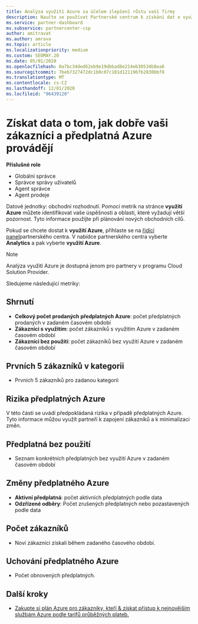 ```yaml
---
title: Analýza využití Azure za účelem zlepšení růstu vaší firmy
description: Naučte se používat Partnerské centrum k získání dat o využití předplatných Azure vašich zákazníků. Data zahrnují předplatná prodávaná, ohrožená a používána.
ms.service: partner-dashboard
ms.subservice: partnercenter-csp
author: amitravat
ms.author: amrava
ms.topic: article
ms.localizationpriority: medium
ms.custom: SEOMAY.20
ms.date: 05/01/2020
ms.openlocfilehash: 0a7bc34ded62eb9e19dbbad8e214eb30534b8ea6
ms.sourcegitcommit: 7beb7327472dc1b0c07c101d121196fb2830bbf8
ms.translationtype: MT
ms.contentlocale: cs-CZ
ms.lasthandoff: 12/01/2020
ms.locfileid: "96439120"
---
```

# <a name="get-data-about-how-well-your-customers-and-azure-subscriptions-are-doing"></a>Získat data o tom, jak dobře vaši zákazníci a předplatná Azure provádějí



**Příslušné role**

- Globální správce
- Správce správy uživatelů
- Agent správce
- Agent prodeje

Datové jednotky: obchodní rozhodnutí. Pomocí metrik na stránce **využití Azure** můžete identifikovat vaše úspěšnosti a oblasti, které vyžadují větší pozornost. Tyto informace použijte při plánování nových obchodních cílů.

Pokud se chcete dostat k **využití Azure**, přihlaste se na [řídicí panel](https://partner.microsoft.com/dashboard)partnerského centra. V nabídce partnerského centra vyberte **Analytics** a pak vyberte **využití Azure**.

> [!NOTE]
> Analýza využití Azure je dostupná jenom pro partnery v programu Cloud Solution Provider.

Sledujeme následující metriky:

## <a name="summary"></a>Shrnutí

- **Celkový počet prodaných předplatných Azure**: počet předplatných prodaných v zadaném časovém období  
- **Zákazníci s využitím**: počet zákazníků s využitím Azure v zadaném časovém období  
- **Zákazníci bez použití**: počet zákazníků bez využití Azure v zadaném časovém období  

## <a name="top-5-customers-in-category"></a>Prvních 5 zákazníků v kategorii

- Prvních 5 zákazníků pro zadanou kategorii  

## <a name="azure-subscriptions-at-risk"></a>Rizika předplatných Azure

V této části se uvádí předpokládaná rizika v případě předplatných Azure. Tyto informace můžou využít partneři k zapojení zákazníků a k minimalizaci změn.

## <a name="subscriptions-without-usage"></a>Předplatná bez použití

- Seznam konkrétních předplatných bez využití Azure v zadaném časovém období  

## <a name="azure-subscription-churn"></a>Změny předplatného Azure

- **Aktivní předplatná**: počet aktivních předplatných podle data  
- **Odzřízené odběry**: Počet zrušených předplatných nebo pozastavených podle data  

## <a name="customer-count"></a>Počet zákazníků

- Noví zákazníci získali během zadaného časového období.  

## <a name="azure-subscription-retention"></a>Uchování předplatného Azure

- Počet obnovených předplatných.

 ## <a name="next-steps"></a>Další kroky

- [Zakupte si plán Azure pro zákazníky, kteří & získat přístup k nejnovějším službám Azure podle tarifů průběžných plateb.](purchase-azure-plan.md)
